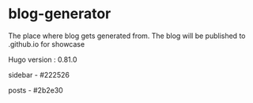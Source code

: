 # blog-generator
The place where blog gets generated from. The blog will be published to .github.io for showcase


Hugo version : 0.81.0


sidebar - #222526

posts - #2b2e30

